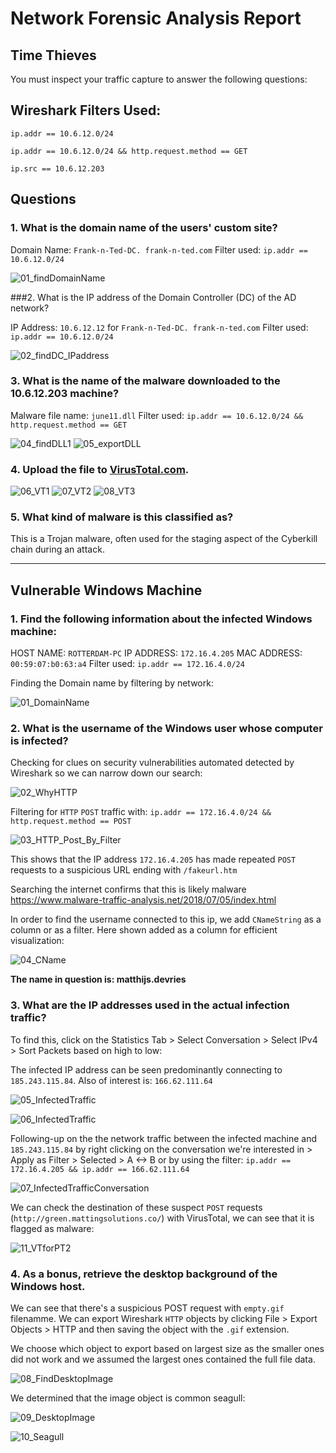 # Network Forensic Analysis Report


## Time Thieves 
You must inspect your traffic capture to answer the following questions:

## Wireshark Filters Used:

`ip.addr == 10.6.12.0/24`

`ip.addr == 10.6.12.0/24 && http.request.method == GET`

`ip.src == 10.6.12.203`

## Questions 

### 1. What is the domain name of the users' custom site?

Domain Name: `Frank-n-Ted-DC. frank-n-ted.com`
Filter used: `ip.addr == 10.6.12.0/24`

![01_findDomainName](https://raw.githubusercontent.com/yffenim/final_project/main/NetworkForensicsImages/01_findDomainName.png)

###2. What is the IP address of the Domain Controller (DC) of the AD network?

IP Address: `10.6.12.12` for `Frank-n-Ted-DC. frank-n-ted.com`
Filter used: `ip.addr == 10.6.12.0/24`

![02_findDC_IPaddress](https://raw.githubusercontent.com/yffenim/final_project/main/NetworkForensicsImages/02_findDC_IPaddress.png)

### 3. What is the name of the malware downloaded to the 10.6.12.203 machine?

Malware file name: `june11.dll`
Filter used: `ip.addr == 10.6.12.0/24 && http.request.method == GET`

![04_findDLL1](https://raw.githubusercontent.com/yffenim/final_project/main/NetworkForensicsImages/04_findDLL1.png)
![05_exportDLL]()

### 4. Upload the file to [VirusTotal.com](https://www.virustotal.com/gui/). 

![06_VT1](https://raw.githubusercontent.com/yffenim/final_project/main/NetworkForensicsImages/05_exportDLL.png)
![07_VT2](https://raw.githubusercontent.com/yffenim/final_project/main/NetworkForensicsImages/06_VT1.png)
![08_VT3](https://github.com/yffenim/final_project/blob/main/NetworkForensicsImages/08_VT3.png)

### 5. What kind of malware is this classified as?

This is a Trojan malware, often used for the staging aspect of the Cyberkill chain during an attack.

---

## Vulnerable Windows Machine

### 1. Find the following information about the infected Windows machine:

HOST NAME: `ROTTERDAM-PC`
IP ADDRESS: `172.16.4.205`
MAC ADDRESS: `00:59:07:b0:63:a4`
Filter used: `ip.addr == 172.16.4.0/24`

Finding the Domain name by filtering by network: 

![01_DomainName](https://raw.githubusercontent.com/yffenim/final_project/main/NetworkForensicsImages/01_DomainName.png)
    
### 2. What is the username of the Windows user whose computer is infected?

Checking for clues on security vulnerabilities automated detected by Wireshark so we can narrow down our search:

![02_WhyHTTP](https://raw.githubusercontent.com/yffenim/final_project/main/NetworkForensicsImages/02_WhyHTTP.png)

Filtering for `HTTP` `POST` traffic with: `ip.addr == 172.16.4.0/24 && http.request.method == POST`

![03_HTTP_Post_By_Filter](https://raw.githubusercontent.com/yffenim/final_project/main/NetworkForensicsImages/03_HTTP_Post_By_Filter.png)

This shows that the IP address `172.16.4.205` has made repeated `POST` requests to a suspicious URL ending with `/fakeurl.htm`

Searching the internet confirms that this is likely malware  https://www.malware-traffic-analysis.net/2018/07/05/index.html

In order to find the username connected to this ip, we add `CNameString` as a column or as a filter. Here shown added as a column for efficient visualization:

![04_CName](https://raw.githubusercontent.com/yffenim/final_project/main/NetworkForensicsImages/04_CName.png)

**The name in question is: matthijs.devries**

### 3. What are the IP addresses used in the actual infection traffic?

To find this, click on the Statistics Tab > Select Conversation > Select IPv4 > Sort Packets based on high to low:

The infected IP address can be seen predominantly connecting to `185.243.115.84`. Also of interest is: `166.62.111.64`

![05_InfectedTraffic](https://raw.githubusercontent.com/yffenim/final_project/main/NetworkForensicsImages/05_InfectedTraffic.png)

![06_InfectedTraffic](https://raw.githubusercontent.com/yffenim/final_project/main/NetworkForensicsImages/06_InfectedTraffic.png)

Following-up on the the network traffic between the infected machine and `185.243.115.84` by right clicking on the conversation we're interested in > Apply as Filter > Selected > A <-> B or by using the filter: `ip.addr == 172.16.4.205 && ip.addr == 166.62.111.64`

![07_InfectedTrafficConversation](https://raw.githubusercontent.com/yffenim/final_project/main/NetworkForensicsImages/07_InfectedTrafficConversation.png)

We can check the destination of these suspect `POST` requests (`http://green.mattingsolutions.co/`) with VirusTotal, we can see that it is flagged as malware:

![11_VTforPT2](https://raw.githubusercontent.com/yffenim/final_project/main/NetworkForensicsImages/11_VTforPT2.png)

### 4. As a bonus, retrieve the desktop background of the Windows host.

We can see that there's a suspicious POST request with `empty.gif` filenamme. We can export Wireshark `HTTP` objects by clicking File > Export Objects > HTTP and then saving the object with the `.gif` extension. 

We choose which object to export based on largest size as the smaller ones did not work and we assumed the largest ones contained the full file data. 

![08_FindDesktopImage](https://raw.githubusercontent.com/yffenim/final_project/main/NetworkForensicsImages/08_FindDesktopImage.png)

We determined that the image object is common seagull:

![09_DesktopImage](https://raw.githubusercontent.com/yffenim/final_project/main/NetworkForensicsImages/09_DesktopImage.gif)

![10_Seagull](https://raw.githubusercontent.com/yffenim/final_project/main/NetworkForensicsImages/10_Seagull.png)

